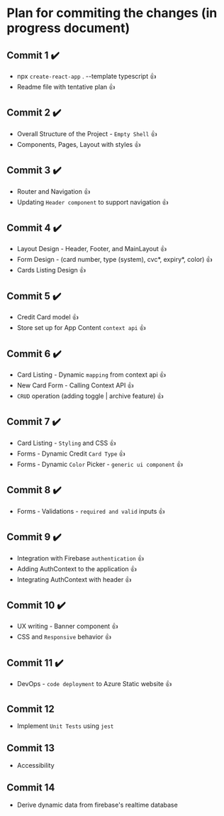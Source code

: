 # Plan for commiting the changes (in progress document)

## Commit 1 :heavy_check_mark:

- npx `create-react-app` . --template typescript :thumbsup:
- Readme file with tentative plan :thumbsup:

## Commit 2 :heavy_check_mark:

- Overall Structure of the Project - `Empty Shell` :thumbsup:
- Components, Pages, Layout with styles :thumbsup:

## Commit 3 :heavy_check_mark:

- Router and Navigation :thumbsup:
- Updating `Header component` to support navigation :thumbsup:

## Commit 4 :heavy_check_mark:

- Layout Design - Header, Footer, and MainLayout :thumbsup:
- Form Design - (card number, type (system), cvc*, expiry*, color) :thumbsup:
- Cards Listing Design :thumbsup:

## Commit 5 :heavy_check_mark:

- Credit Card model :thumbsup:
- Store set up for App Content `context api` :thumbsup:

## Commit 6 :heavy_check_mark:

- Card Listing - Dynamic `mapping` from context api :thumbsup:
- New Card Form - Calling Context API :thumbsup:
- `CRUD` operation (adding toggle | archive feature) :thumbsup:

## Commit 7 :heavy_check_mark:

- Card Listing - `Styling` and CSS :thumbsup:
- Forms - Dynamic Credit `Card Type` :thumbsup:
- Forms - Dynamic `Color` Picker - `generic ui component` :thumbsup:

## Commit 8 :heavy_check_mark:

- Forms - Validations - `required and valid` inputs :thumbsup:

## Commit 9 :heavy_check_mark:

- Integration with Firebase `authentication` :thumbsup:
- Adding AuthContext to the application :thumbsup:
- Integrating AuthContext with header :thumbsup:

## Commit 10 :heavy_check_mark:

- UX writing - Banner component :thumbsup:
- CSS and `Responsive` behavior :thumbsup:

## Commit 11 :heavy_check_mark:

- DevOps - `code deployment` to Azure Static website :thumbsup:

## Commit 12

- Implement `Unit Tests` using `jest`

## Commit 13

- Accessibility

## Commit 14

- Derive dynamic data from firebase's realtime database
